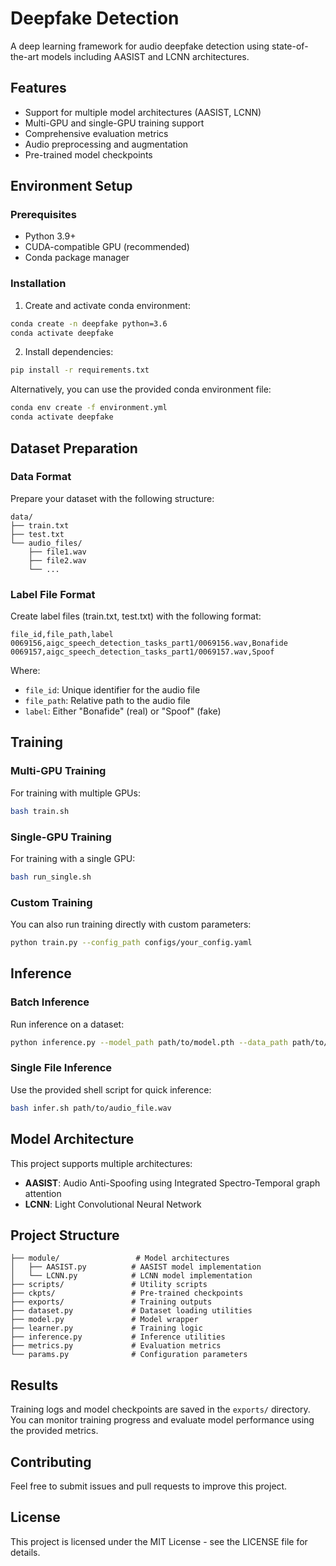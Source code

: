 # Deepfake Detection

A deep learning framework for audio deepfake detection using state-of-the-art models including AASIST and LCNN architectures.

## Features

- Support for multiple model architectures (AASIST, LCNN)
- Multi-GPU and single-GPU training support
- Comprehensive evaluation metrics
- Audio preprocessing and augmentation
- Pre-trained model checkpoints

## Environment Setup

### Prerequisites
- Python 3.9+
- CUDA-compatible GPU (recommended)
- Conda package manager

### Installation

1. Create and activate conda environment:
```bash
conda create -n deepfake python=3.6
conda activate deepfake
```

2. Install dependencies:
```bash
pip install -r requirements.txt
```

Alternatively, you can use the provided conda environment file:
```bash
conda env create -f environment.yml
conda activate deepfake
```

## Dataset Preparation

### Data Format
Prepare your dataset with the following structure:

```
data/
├── train.txt
├── test.txt
└── audio_files/
    ├── file1.wav
    ├── file2.wav
    └── ...
```

### Label File Format
Create label files (train.txt, test.txt) with the following format:
```
file_id,file_path,label
0069156,aigc_speech_detection_tasks_part1/0069156.wav,Bonafide
0069157,aigc_speech_detection_tasks_part1/0069157.wav,Spoof
```

Where:
- `file_id`: Unique identifier for the audio file
- `file_path`: Relative path to the audio file
- `label`: Either "Bonafide" (real) or "Spoof" (fake)

## Training

### Multi-GPU Training
For training with multiple GPUs:
```bash
bash train.sh
```

### Single-GPU Training
For training with a single GPU:
```bash
bash run_single.sh
```

### Custom Training
You can also run training directly with custom parameters:
```bash
python train.py --config_path configs/your_config.yaml
```

## Inference

### Batch Inference
Run inference on a dataset:
```bash
python inference.py --model_path path/to/model.pth --data_path path/to/test_data
```

### Single File Inference
Use the provided shell script for quick inference:
```bash
bash infer.sh path/to/audio_file.wav
```

## Model Architecture

This project supports multiple architectures:
- **AASIST**: Audio Anti-Spoofing using Integrated Spectro-Temporal graph attention
- **LCNN**: Light Convolutional Neural Network

## Project Structure

```
├── module/                 # Model architectures
│   ├── AASIST.py          # AASIST model implementation
│   └── LCNN.py            # LCNN model implementation
├── scripts/               # Utility scripts
├── ckpts/                 # Pre-trained checkpoints
├── exports/               # Training outputs
├── dataset.py             # Dataset loading utilities
├── model.py               # Model wrapper
├── learner.py             # Training logic
├── inference.py           # Inference utilities
├── metrics.py             # Evaluation metrics
└── params.py              # Configuration parameters
```

## Results

Training logs and model checkpoints are saved in the `exports/` directory. You can monitor training progress and evaluate model performance using the provided metrics.

## Contributing

Feel free to submit issues and pull requests to improve this project.

## License

This project is licensed under the MIT License - see the LICENSE file for details.

